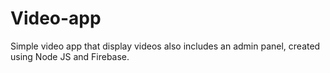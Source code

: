 # Video-app
Simple video app that display videos also includes an admin panel, created using Node JS and Firebase.
